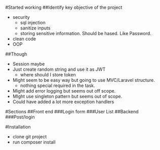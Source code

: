 #Started working
##Identify key objective of the project
- security
  - sql injection
  - sanitize inputs
  - storing sensitive information. Should be hased. Like Password.
- clean code
- OOP

##Though
- Session maybe
- Just create random string and use it as JWT
  - where should I store token
- Might seem to be easy way but going to use MVC/Laravel structure.
  - nothing special required in the task.
- Might add error logging but seems out off scope.
- MIght use singleton pattern but seems out of scope.
- Could have added a lot more exception handlers



#Sections
##Front end
###Login form
###User List
##Backend
###Post/login

#Installation
- clone git project
- run composer install